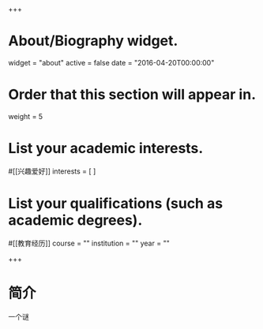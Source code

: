 +++
# About/Biography widget.
widget = "about"
active = false
date = "2016-04-20T00:00:00"

# Order that this section will appear in.
weight = 5

# List your academic interests.
#[[兴趣爱好]]
  interests = [
  ]

# List your qualifications (such as academic degrees).
#[[教育经历]]
  course = ""
  institution = ""
  year = ""
 
+++

# 简介

一个谜
